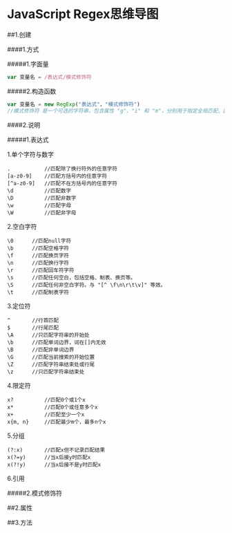 JavaScript Regex思维导图
==================

##1.创建

####1.方式

#####1.字面量 

```javascript
var 变量名 = /表达式/模式修饰符
```

#####2.构造函数

```javascript
var 变量名 = new RegExp("表达式"，"模式修饰符")
//模式修饰符 是一个可选的字符串，包含属性 "g"、"i" 和 "m"，分别用于指定全局匹配、区分大小写的匹配和多行匹配。ECMAScript 标准化之前，不支持 m 属性。如果 pattern 是正则表达式，而不是字符串，则必须省略该参数。
```

####2.说明

#####1.表达式

1.单个字符与数字

    . 			//匹配除了换行符外的任意字符
    [a-z0-9] 	//匹配方括号内的任意字符
    [^a-z0-9] 	//匹配不在方括号内的任意字符
    \d 			//匹配数字
    \D 			//匹配非数字
    \w 			//匹配字母
    \W 			//匹配非字母

2.空白字符

    \0 		//匹配null字符 
    \b 		//匹配空格字符
    \f 		//匹配换页字符
    \n 		//匹配换行字符
    \r 		//匹配回车符字符
    \s 		//匹配任何空白，包括空格、制表、换页等。
    \S 		//匹配任何非空白字符。与 "[^ \f\n\r\t\v]" 等效。
    \t 		//匹配制表字符

3.定位符

    ^ 		//行首匹配
    $ 		//行尾匹配
    \A 		//只匹配字符串的开始处
    \b 		//匹配单词边界，词在[]内无效 
    \B 		//匹配非单词边界
    \G 		//匹配当前搜索的开始位置
    \Z 		//匹配字符串结束处或行尾
    \z 		//只匹配字符串结束处

4.限定符

    x? 			//匹配0个或1个x
    x* 			//匹配0个或任意多个x
    x+ 			//匹配至少一个x
    x{m, n} 	//匹配最少m个，最多n个x

5.分组

    (?:x)    	//匹配x但不记录匹配结果
    x(?=y)    	//当x后接y时匹配x
    x(?!y) 		//当x后接不是y时匹配x

6.引用

            

#####2.模式修饰符



##2.属性

##3.方法